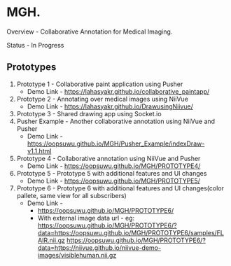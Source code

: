 # MGH.

Overview - Collaborative Annotation for Medical Imaging.

Status - In Progress

## Prototypes
  1. Prototype 1 - Collaborative paint application using Pusher
       * Demo Link - https://lahasyakr.github.io/collaborative_paintapp/
  2. Prototype 2 - Annotating over medical images using NiiVue
       * Demo Link - https://lahasyakr.github.io/DrawusingNiivue/
  3. Prototype 3 - Shared drawing app using Socket.io
  4. Pusher Example - Another collaborative annotation using NiiVue and Pusher
        * Demo Link - https://oopsuwu.github.io/MGH/Pusher_Example/indexDraw-v1.1.html
  5. Prototype 4 - Collaborative annotation using NiiVue and Pusher
        * Demo Link - https://oopsuwu.github.io/MGH/PROTOTYPE4/
  6. Prototype 5 - Prototype 5 with additional features and UI changes
        * Demo Link - https://oopsuwu.github.io/MGH/PROTOTYPE5/
  7. Prototype 6 - Prototype 6 with additional features and UI changes(color pallete, same view for all subscribers)
        * Demo Link -  
          * https://oopsuwu.github.io/MGH/PROTOTYPE6/
          * With external image data url - 
          eg:
          https://oopsuwu.github.io/MGH/PROTOTYPE6/?data=https://oopsuwu.github.io/MGH/PROTOTYPE6/samples/FLAIR.nii.gz
          https://oopsuwu.github.io/MGH/PROTOTYPE6/?data=https://niivue.github.io/niivue-demo-images/visiblehuman.nii.gz
